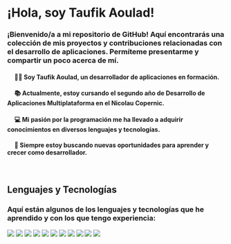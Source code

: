 # ¡Hola, soy Taufik Aoulad!

### ¡Bienvenido/a a mi repositorio de GitHub! Aquí encontrarás una colección de mis proyectos y contribuciones relacionadas con el desarrollo de aplicaciones. Permíteme presentarme y compartir un poco acerca de mí.

#### &nbsp;&nbsp;&nbsp;&nbsp; 👨‍💻 Soy Taufik Aoulad, un desarrollador de aplicaciones en formación. 
#### &nbsp;&nbsp;&nbsp;&nbsp; 📚 Actualmente, estoy cursando el segundo año de Desarrollo de Aplicaciones Multiplataforma en el Nicolau Copernic.
#### &nbsp;&nbsp;&nbsp;&nbsp; 💻 Mi pasión por la programación me ha llevado a adquirir conocimientos en diversos lenguajes y tecnologías.
#### &nbsp;&nbsp;&nbsp;&nbsp; 🌱 Siempre estoy buscando nuevas oportunidades para aprender y crecer como desarrollador.

<br>

## Lenguajes y Tecnologías
### Aquí están algunos de los lenguajes y tecnologías que he aprendido y con los que tengo experiencia:

<img src="https://img.shields.io/badge/Java-007396?style=flat-square&logo=java&logoColor=white"> <img src="https://img.shields.io/badge/Kotlin-0095D5?style=flat-square&logo=kotlin&logoColor=white"> <img src="https://img.shields.io/badge/Spring_Boot-6DB33F?style=flat-square&logo=spring-boot&logoColor=white"> <img src="https://img.shields.io/badge/XML-DF1F26?style=flat-square&logo=xml&logoColor=white"> <img src="https://img.shields.io/badge/HTML5-E34F26?style=flat-square&logo=html5&logoColor=white"> <img src="https://img.shields.io/badge/CSS-1572B6?style=flat-square&logo=css3&logoColor=white"> <img src="https://img.shields.io/badge/PHP-777BB4?style=flat-square&logo=php&logoColor=white"> <img src="https://img.shields.io/badge/C%23-239120?style=flat-square&logo=c-sharp&logoColor=white"> <img src="https://img.shields.io/badge/Git-F05032?style=flat-square&logo=git&logoColor=white"> <img src="https://img.shields.io/badge/Hibernate-59666C?style=flat-square&logo=hibernate&logoColor=white"> <img src="https://img.shields.io/badge/Android_Studio-3DDC84?style=flat-square&logo=android-studio&logoColor=white">
